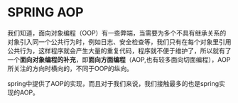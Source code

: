 # 			SPRING AOP 

​	我们知道，面向对象编程（OOP）有一些弊端，当需要为多个不具有继承关系的对象引入同一个公共行为时，例如日志、安全检查等，我们只有在每个对象里引用公共行为，这样程序就会产生大量的重复代码，程序就不便于维护了，所以就有了一个**面向对象编程的补充**，即**面向方面编程**（AOP,也有较多面向切面编程），AOP所关注的方向时横向的，不同于OOP的纵向。

​	spring中提供了AOP的实现，而且对于我们来说，我们接触最多的也是spring实现的AOP。